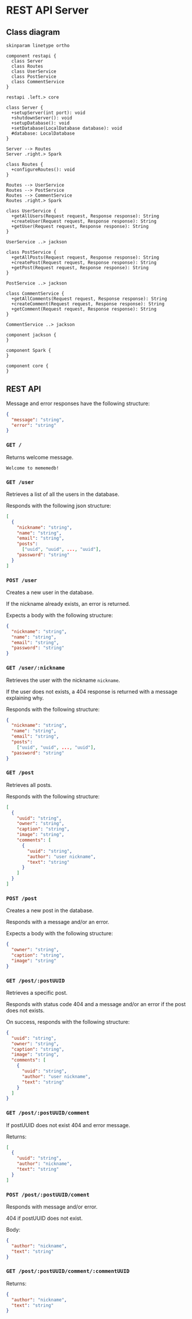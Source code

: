 # REST API Server

## Class diagram

```plantuml
skinparam linetype ortho

component restapi {
  class Server
  class Routes
  class UserService
  class PostService
  class CommentService
}

restapi .left.> core

class Server {
  +setupServer(int port): void
  +shutdownServer(): void
  +setupDatabase(): void
  +setDatabase(LocalDatabase database): void
  #database: LocalDatabase
}

Server --> Routes
Server .right.> Spark

class Routes {
  +configureRoutes(): void
}

Routes --> UserService
Routes --> PostService
Routes --> CommentService
Routes .right.> Spark

class UserService {
  +getAllUsers(Request request, Response response): String
  +createUser(Request request, Response response): String
  +getUser(Request request, Response response): String
}

UserService ..> jackson

class PostService {
  +getAllPosts(Request request, Response response): String
  +createPost(Request request, Response response): String
  +getPost(Request request, Response response): String
}

PostService ..> jackson

class CommentService {
  +getAllComments(Request request, Response response): String
  +createComment(Request request, Response response): String
  +getComment(Request request, Response response): String
}

CommentService ..> jackson

component jackson {
}

component Spark {
}

component core {
}
```

## REST API

Message and error responses have the following structure:

```json
{
  "message": "string",
  "error": "string"
}
```

### `GET /`

Returns welcome message.

```
Welcome to mememedb!
```

### `GET /user`

Retrieves a list of all the users in the database.

Responds with the following json structure:

```json
[
  {
    "nickname": "string",
    "name": "string",
    "email": "string",
    "posts":
      ["uuid", "uuid", ..., "uuid"],
    "password": "string"
  }
]
```

### `POST /user`

Creates a new user in the database.

If the nickname already exists, an error is returned.

Expects a body with the following structure:

```json
{
  "nickname": "string",
  "name": "string",
  "email": "string",
  "password": "string"
}
```

### `GET /user/:nickname`

Retrieves the user with the nickname `nickname`.

If the user does not exists, a 404 response is returned with a message
explaining why.

Responds with the following structure:

```json
{
  "nickname": "string",
  "name": "string",
  "email": "string",
  "posts":
    ["uuid", "uuid", ..., "uuid"],
  "password": "string"
}
```

### `GET /post`

Retrieves all posts.

Responds with the following structure:

```json
[
  {
    "uuid": "string",
    "owner": "string",
    "caption": "string",
    "image": "string",
    "comments": [
      {
        "uuid": "string",
        "author": "user nickname",
        "text": "string"
      }
    ]
  }
]
```

### `POST /post`

Creates a new post in the database.

Responds with a message and/or an error.

Expects a body with the following structure:

```json
{
  "owner": "string",
  "caption": "string",
  "image": "string"
}
```

### `GET /post/:postUUID`

Retrieves a specific post.

Responds with status code 404 and a message and/or an error if the post does not
exists.

On success, responds with the following structure:

```json
{
  "uuid": "string",
  "owner": "string",
  "caption": "string",
  "image": "string",
  "comments": [
    {
      "uuid": "string",
      "author": "user nickname",
      "text": "string"
    }
  ]
}
```

### `GET /post/:postUUID/comment`

If postUUID does not exist 404 and error message.

Returns:

```json
[
  {
    "uuid": "string",
    "author": "nickname",
    "text": "string"
  }
]
```

### `POST /post/:postUUID/coment`

Responds with message and/or error.

404 if postUUID does not exist.

Body:

```json
{
  "author": "nickname",
  "text": "string"
}
```

### `GET /post/:postUUID/comment/:commentUUID`

Returns:

```json
{
  "author": "nickname",
  "text": "string"
}
```

